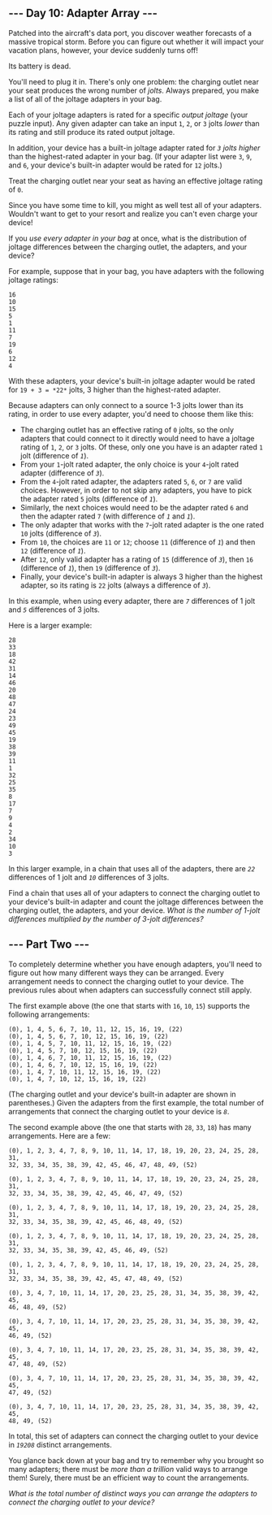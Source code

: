 ## --- Day 10: Adapter Array ---

Patched into the aircraft's data port, you discover weather forecasts of a massive tropical storm. Before you can figure out whether it will impact your vacation plans, however, your device suddenly turns off!

Its battery is dead.

You'll need to plug it in. There's only one problem: the charging outlet near your seat produces the wrong number of *jolts*. Always prepared, you make a list of all of the joltage adapters in your bag.

Each of your joltage adapters is rated for a specific *output joltage* (your puzzle input). Any given adapter can take an input `1`, `2`, or `3` jolts *lower* than its rating and still produce its rated output joltage.

In addition, your device has a built-in joltage adapter rated for *`3` jolts higher* than the highest-rated adapter in your bag. (If your adapter list were `3`, `9`, and `6`, your device's built-in adapter would be rated for `12` jolts.)

Treat the charging outlet near your seat as having an effective joltage rating of `0`.

Since you have some time to kill, you might as well test all of your adapters. Wouldn't want to get to your resort and realize you can't even charge your device!

If you *use every adapter in your bag* at once, what is the distribution of joltage differences between the charging outlet, the adapters, and your device?

For example, suppose that in your bag, you have adapters with the following joltage ratings:


```
16
10
15
5
1
11
7
19
6
12
4

```

With these adapters, your device's built-in joltage adapter would be rated for `19 + 3 = *22*` jolts, 3 higher than the highest-rated adapter.

Because adapters can only connect to a source 1-3 jolts lower than its rating, in order to use every adapter, you'd need to choose them like this:

- The charging outlet has an effective rating of `0` jolts, so the only adapters that could connect to it directly would need to have a joltage rating of `1`, `2`, or `3` jolts. Of these, only one you have is an adapter rated `1` jolt (difference of *`1`*).
- From your `1`-jolt rated adapter, the only choice is your `4`-jolt rated adapter (difference of *`3`*).
- From the `4`-jolt rated adapter, the adapters rated `5`, `6`, or `7` are valid choices. However, in order to not skip any adapters, you have to pick the adapter rated `5` jolts (difference of *`1`*).
- Similarly, the next choices would need to be the adapter rated `6` and then the adapter rated `7` (with difference of *`1`* and *`1`*).
- The only adapter that works with the `7`-jolt rated adapter is the one rated `10` jolts (difference of *`3`*).
- From `10`, the choices are `11` or `12`; choose `11` (difference of *`1`*) and then `12` (difference of *`1`*).
- After `12`, only valid adapter has a rating of `15` (difference of *`3`*), then `16` (difference of *`1`*), then `19` (difference of *`3`*).
- Finally, your device's built-in adapter is always 3 higher than the highest adapter, so its rating is `22` jolts (always a difference of *`3`*).

In this example, when using every adapter, there are *`7`* differences of 1 jolt and *`5`* differences of 3 jolts.

Here is a larger example:


```
28
33
18
42
31
14
46
20
48
47
24
23
49
45
19
38
39
11
1
32
25
35
8
17
7
9
4
2
34
10
3

```

In this larger example, in a chain that uses all of the adapters, there are *`22`* differences of 1 jolt and *`10`* differences of 3 jolts.

Find a chain that uses all of your adapters to connect the charging outlet to your device's built-in adapter and count the joltage differences between the charging outlet, the adapters, and your device. *What is the number of 1-jolt differences multiplied by the number of 3-jolt differences?*

## --- Part Two ---

To completely determine whether you have enough adapters, you'll need to figure out how many different ways they can be arranged. Every arrangement needs to connect the charging outlet to your device. The previous rules about when adapters can successfully connect still apply.

The first example above (the one that starts with `16`, `10`, `15`) supports the following arrangements:


```
(0), 1, 4, 5, 6, 7, 10, 11, 12, 15, 16, 19, (22)
(0), 1, 4, 5, 6, 7, 10, 12, 15, 16, 19, (22)
(0), 1, 4, 5, 7, 10, 11, 12, 15, 16, 19, (22)
(0), 1, 4, 5, 7, 10, 12, 15, 16, 19, (22)
(0), 1, 4, 6, 7, 10, 11, 12, 15, 16, 19, (22)
(0), 1, 4, 6, 7, 10, 12, 15, 16, 19, (22)
(0), 1, 4, 7, 10, 11, 12, 15, 16, 19, (22)
(0), 1, 4, 7, 10, 12, 15, 16, 19, (22)

```

(The charging outlet and your device's built-in adapter are shown in parentheses.) Given the adapters from the first example, the total number of arrangements that connect the charging outlet to your device is *`8`*.

The second example above (the one that starts with `28`, `33`, `18`) has many arrangements. Here are a few:


```
(0), 1, 2, 3, 4, 7, 8, 9, 10, 11, 14, 17, 18, 19, 20, 23, 24, 25, 28, 31,
32, 33, 34, 35, 38, 39, 42, 45, 46, 47, 48, 49, (52)

(0), 1, 2, 3, 4, 7, 8, 9, 10, 11, 14, 17, 18, 19, 20, 23, 24, 25, 28, 31,
32, 33, 34, 35, 38, 39, 42, 45, 46, 47, 49, (52)

(0), 1, 2, 3, 4, 7, 8, 9, 10, 11, 14, 17, 18, 19, 20, 23, 24, 25, 28, 31,
32, 33, 34, 35, 38, 39, 42, 45, 46, 48, 49, (52)

(0), 1, 2, 3, 4, 7, 8, 9, 10, 11, 14, 17, 18, 19, 20, 23, 24, 25, 28, 31,
32, 33, 34, 35, 38, 39, 42, 45, 46, 49, (52)

(0), 1, 2, 3, 4, 7, 8, 9, 10, 11, 14, 17, 18, 19, 20, 23, 24, 25, 28, 31,
32, 33, 34, 35, 38, 39, 42, 45, 47, 48, 49, (52)

(0), 3, 4, 7, 10, 11, 14, 17, 20, 23, 25, 28, 31, 34, 35, 38, 39, 42, 45,
46, 48, 49, (52)

(0), 3, 4, 7, 10, 11, 14, 17, 20, 23, 25, 28, 31, 34, 35, 38, 39, 42, 45,
46, 49, (52)

(0), 3, 4, 7, 10, 11, 14, 17, 20, 23, 25, 28, 31, 34, 35, 38, 39, 42, 45,
47, 48, 49, (52)

(0), 3, 4, 7, 10, 11, 14, 17, 20, 23, 25, 28, 31, 34, 35, 38, 39, 42, 45,
47, 49, (52)

(0), 3, 4, 7, 10, 11, 14, 17, 20, 23, 25, 28, 31, 34, 35, 38, 39, 42, 45,
48, 49, (52)

```

In total, this set of adapters can connect the charging outlet to your device in *`19208`* distinct arrangements.

You glance back down at your bag and try to remember why you brought so many adapters; there must be *more than a trillion* valid ways to arrange them! Surely, there must be an efficient way to count the arrangements.

*What is the total number of distinct ways you can arrange the adapters to connect the charging outlet to your device?*

